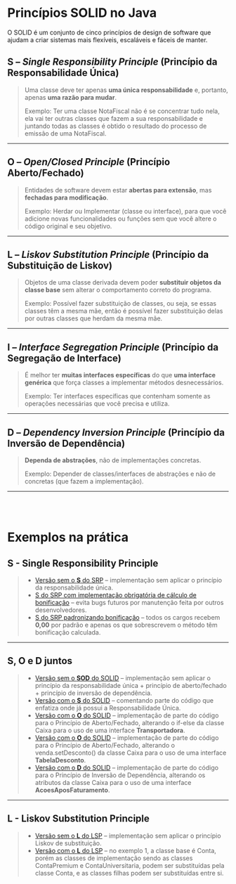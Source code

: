 # Princípios SOLID no Java

O SOLID é um conjunto de cinco princípios de design de software que ajudam a criar sistemas mais flexíveis, escaláveis e fáceis de manter.

## **S** – *Single Responsibility Principle* (Princípio da Responsabilidade Única)
> Uma classe deve ter apenas **uma única responsabilidade** e, portanto, apenas **uma razão para mudar**.
> 
> Exemplo: Ter uma classe NotaFiscal não é se concentrar tudo nela,  ela vai ter outras classes que fazem a sua responsabilidade e juntando todas as classes é obtido o resultado do processo de emissão de uma NotaFiscal.

---

## **O** – *Open/Closed Principle* (Princípio Aberto/Fechado)
> Entidades de software devem estar **abertas para extensão**, mas **fechadas para modificação**.
>
> Exemplo: Herdar ou Implementar (classe ou interface), para que você adicione novas funcionalidades ou funções sem que você altere o código original e seu objetivo.

---

## **L** – *Liskov Substitution Principle* (Princípio da Substituição de Liskov)
> Objetos de uma classe derivada devem poder **substituir objetos da classe base** sem alterar o comportamento correto do programa.
>
> Exemplo: Possível fazer substituição de classes, ou seja, se essas classes têm a mesma mãe, então é possível fazer substituição delas por outras classes que herdam da mesma mãe.

---

## **I** – *Interface Segregation Principle* (Princípio da Segregação de Interface)
> É melhor ter **muitas interfaces específicas** do que **uma interface genérica** que força classes a implementar métodos desnecessários.
>
> Exemplo: Ter interfaces específicas que contenham somente as operações necessárias que você precisa e utiliza.

---

## **D** – *Dependency Inversion Principle* (Princípio da Inversão de Dependência)
> **Dependa de abstrações**, não de implementações concretas.
>
> Exemplo: Depender de classes/interfaces de abstrações e não de concretas (que fazem a implementação).

---

<br><br>

# Exemplos na prática

## S - Single Responsibility Principle
> - [Versão sem o **S** do SRP](https://github.com/deisesalless/solid-java-codigo/commit/a508ee9704a26aadb0219ff968490bbcb2c47101) – implementação sem aplicar o princípio da responsabilidade única.
> - [S do SRP com implementação obrigatória de cálculo de bonificação](https://github.com/deisesalless/solid-java-codigo/commit/4706f8424d3345f27585c97c6bd9c6622b0da454) – evita bugs futuros por manutenção feita por outros desenvolvedores.
> - [S do SRP padronizando bonificação](https://github.com/deisesalless/solid-java-codigo/commit/c5eef0b9953458e63e2eef5aab0fe59b04b16279) – todos os cargos recebem **0,00** por padrão e apenas os que sobrescrevem o método têm bonificação calculada.

---

## **S**, **O** e **D** juntos
> - [Versão sem o **SOD** do SOLID](https://github.com/deisesalless/solid-java-codigo/commit/fdeea55ba0ebca32fb7a1ab386cdba96ec60bd5f) – implementação sem aplicar o princípio da responsabilidade única + princípio de aberto/fechado + princípio de inversão de dependência.
> - [Versão com o **S** do SOLID](https://github.com/deisesalless/solid-java-codigo/commit/89b41ee834e641b28da1c7805e473c27b430d5f0) – comentando parte do código que enfatiza onde já possui a Responsabilidade Única.
> - [Versão com o **O** do SOLID](https://github.com/deisesalless/solid-java-codigo/commit/1f1ceb441ffe0eaf314831874b573117f0ca35bf) – implementação de parte do código para o Princípio de Aberto/Fechado, alterando o if-else da classe Caixa para o uso de uma interface **Transportadora**.
> - [Versão com o **O** do SOLID](https://github.com/deisesalless/solid-java-codigo/commit/6a7ba293e08c0569a12ff0bf4a8829b59a9cce29) – implementação de parte do código para o Princípio de Aberto/Fechado, alterando o venda.setDesconto() da classe Caixa para o uso de uma interface **TabelaDesconto**.
> - [Versão com o **D** do SOLID](https://github.com/deisesalless/solid-java-codigo/commit/107212234d686798e6321112e655e2a5436a0d84) – implementação de parte do código para o Princípio de Inversão de Dependência, alterando os atributos da classe Caixa para o uso de uma interface **AcoesAposFaturamento**.


---

## L - Liskov Substitution Principle
> - [Versão sem o **L** do LSP](https://github.com/deisesalless/solid-java-codigo/commit/4aa410822bfa2070f9b6dd83ec14988c66629f19) – implementação sem aplicar o princípio Liskov de substituição.
> - [Versão com o **L** do LSP](https://github.com/deisesalless/solid-java-codigo/commit/a3b7f8a23a3cb2cb46f8ac9803936cd4238cc760) – no exemplo 1, a classe base é Conta, porém as classes de implementação sendo as classes ContaPremium e ContaUniversitaria, podem ser substituídas pela classe Conta, e as classes filhas podem ser substituídas entre si.

